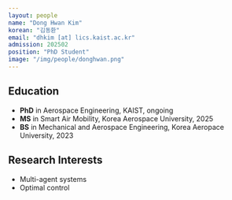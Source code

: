 ```yaml
---
layout: people
name: "Dong Hwan Kim"
korean: "김동환"
email: "dhkim [at] lics.kaist.ac.kr"
admission: 202502
position: "PhD Student"
image: "/img/people/donghwan.png"
---
```


## Education

- **PhD** in Aerospace Engineering, KAIST, ongoing
- **MS** in Smart Air Mobility, Korea Aerospace University, 2025
- **BS** in Mechanical and Aerospace Engineering, Korea Aeropace University, 2023

## Research Interests

- Multi-agent systems
- Optimal control
